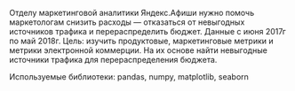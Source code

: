 Отделу маркетинговой аналитики Яндекс.Афиши нужно помочь маркетологам снизить расходы — отказаться от невыгодных источников трафика и перераспределить бюджет.
Данные с июня 2017г по май 2018г.
Цель: изучить продуктовые, маркетинговые метрики и метрики электронной коммерции. На их основе найти невыгодные источники трафика для перераспределения бюджета.

Используемые библиотеки: pandas, numpy, matplotlib, seaborn